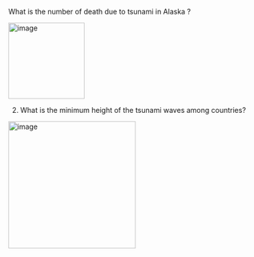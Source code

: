 What is the number of death due to tsunami in Alaska ?


<img width="152" alt="image" src="https://user-images.githubusercontent.com/100929072/156751988-b2a51bc4-50b3-4a86-a2e8-59924b090754.png">

2) What is the minimum height of the tsunami waves among countries?

<img width="254" alt="image" src="https://user-images.githubusercontent.com/100929072/156752935-806d6c9d-36f8-44b3-b52a-4901c8c5803e.png">


